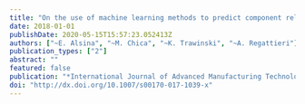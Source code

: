 ```yaml
---
title: "On the use of machine learning methods to predict component reliability from data-driven industrial case studies"
date: 2018-01-01
publishDate: 2020-05-15T15:57:23.052413Z
authors: ["~E. Alsina", "~M. Chica", "~K. Trawinski", "~A. Regattieri"]
publication_types: ["2"]
abstract: ""
featured: false
publication: "*International Journal of Advanced Manufacturing Technology*"
doi: "http://dx.doi.org/10.1007/s00170-017-1039-x"
---
```


